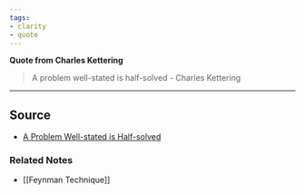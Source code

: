 ```yaml
---
tags:
- clarity
- quote
---
```

**Quote from Charles Kettering**

> A problem well-stated is half-solved - Charles Kettering
> 

---

## Source
- [A Problem Well-stated is Half-solved](https://www.levyinnovation.com/a-problem-well-stated-is-half-solved/)

### Related Notes
- [[Feynman Technique]]